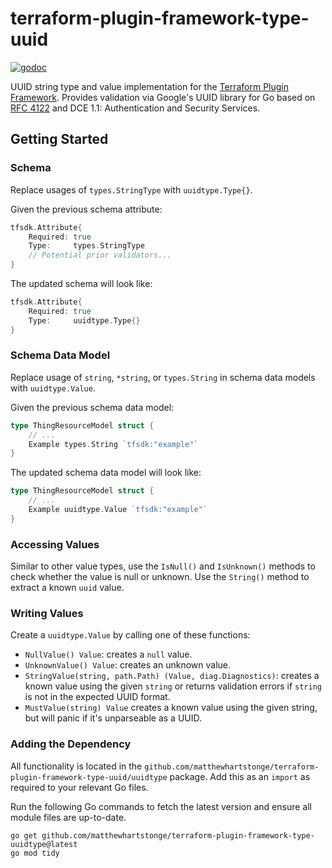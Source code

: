 # terraform-plugin-framework-type-uuid

[![godoc](https://pkg.go.dev/badge/github.com/matthewhartstonge/terraform-plugin-framework-type-uuid)](https://pkg.go.dev/github.com/matthewhartstonge/terraform-plugin-framework-type-uuid)

UUID string type and value implementation for the [Terraform Plugin Framework](https://github.com/hashicorp/terraform-plugin-framework).
Provides validation via Google's UUID library for Go based on [RFC 4122](https://www.rfc-editor.org/rfc/rfc4122.html)
and DCE 1.1: Authentication and Security Services.

## Getting Started

### Schema

Replace usages of `types.StringType` with `uuidtype.Type{}`.

Given the previous schema attribute:

```go
tfsdk.Attribute{
	Required: true
	Type:     types.StringType 
	// Potential prior validators...
}
```

The updated schema will look like:

```go
tfsdk.Attribute{
	Required: true
	Type:     uuidtype.Type{}
}
```

### Schema Data Model

Replace usage of `string`, `*string`, or `types.String` in schema data models 
with `uuidtype.Value`.

Given the previous schema data model:

```go
type ThingResourceModel struct {
    // ...
    Example types.String `tfsdk:"example"`
}
```

The updated schema data model will look like:

```go
type ThingResourceModel struct {
    // ...
    Example uuidtype.Value `tfsdk:"example"`
}
```

### Accessing Values

Similar to other value types, use the `IsNull()` and `IsUnknown()` methods to 
check whether the value is null or unknown. Use the `String()` method to extract
a known `uuid` value.

### Writing Values

Create a `uuidtype.Value` by calling one of these functions:

- `NullValue() Value`: creates a `null` value.
- `UnknownValue() Value`: creates an unknown value.
- `StringValue(string, path.Path) (Value, diag.Diagnostics)`: creates a known 
   value using the given `string` or returns validation errors if `string` is 
   not in the expected UUID format.
- `MustValue(string) Value` creates a known value using the given string, but 
   will panic if it's unparseable as a UUID.

### Adding the Dependency

All functionality is located in the `github.com/matthewhartstonge/terraform-plugin-framework-type-uuid/uuidtype` 
package. Add this as an `import` as required to your relevant Go files.

Run the following Go commands to fetch the latest version and ensure all module files are up-to-date.

```shell
go get github.com/matthewhartstonge/terraform-plugin-framework-type-uuidtype@latest
go mod tidy
```
